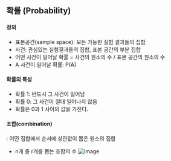 ## 확률 (Probability)

#### 정의
- 표본공간(sample space): 모든 가능한 실험 결과들의 집합
- 사건: 관심있는 실험결과들의 집합, 표본 공간의 부분 집합
- 어떤 사건이 일어날 확률 = 사건의 원소의 수 / 표본 공간의 원소의 수
- A 사건이 일어날 확률: P(A)

#### 확률의 특성
- 확률 1: 반드시 그 사건이 일어남
- 확률 0: 그 사건이 절대 일어나지 않음
- 확률은 0과 1 사이의 값을 가진다.

#### 조합(combination)
: 어떤 집합에서 순서에 상관없이 뽑은 원소의 집합
- n개 중 r개를 뽑는 조합의 수
![image](https://user-images.githubusercontent.com/59414764/125580554-2c206009-e0ad-4ce0-8679-76fd0f1a2776.png)
